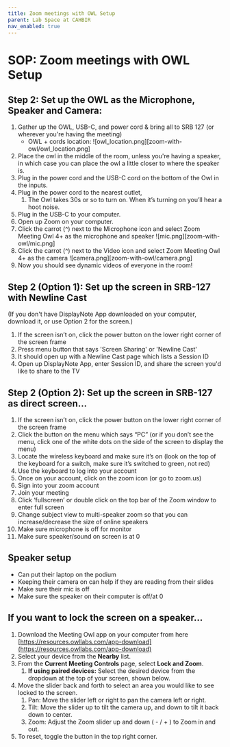 ```yaml
---
title: Zoom meetings with OWL Setup
parent: Lab Space at CAHBIR
nav_enabled: true 
---
```

# SOP: Zoom meetings with OWL Setup


## Step 2: Set up the OWL as the Microphone, Speaker and Camera:

1. Gather up the OWL, USB-C, and power cord & bring all to SRB 127 (or wherever you're having the meeting)
    - OWL + cords location:
    ![owl_location.png][zoom-with-owl/owl_location.png]
2. Place the owl in the middle of the room, unless you're having a speaker, in which case you can place the owl a little closer to where the speaker is. 
3.  Plug in the power cord and the USB-C cord on the bottom of the Owl in the inputs. 
4.  Plug in the power cord to the nearest outlet, 
    1. The Owl takes 30s or so to turn on. When it’s turning on you’ll hear a hoot noise.
5. Plug in the USB-C to your computer.
5. Open up Zoom on your computer. 
6. Click the carrot (^) next to the Microphone icon and select Zoom Meeting Owl 4+ as the microphone and speaker
![mic.png][zoom-with-owl/mic.png]
7. Click the carrot (^) next to the Video icon and select Zoom Meeting Owl 4+ as the camera
![camera.png][zoom-with-owl/camera.png]
8. Now you should see dynamic videos of everyone in the room!


## Step 2 (Option 1): Set up the screen in SRB-127 with Newline Cast
(If you don't have DisplayNote App downloaded on your computer, download it, or use Option 2 for the screen.)
1. If the screen isn’t on, click the power button on the lower right corner of the screen frame
2. Press menu button that says 'Screen Sharing' or 'Newline Cast'
3. It should open up with a Newline Cast page which lists a Session ID
4. Open up DisplayNote App, enter Session ID, and share the screen you'd like to share to the TV


## Step 2 (Option 2): Set up the screen in SRB-127 as direct screen…
1. If the screen isn’t on, click the power button on the lower right corner of the screen frame
2. Click the button on the menu which says “PC” (or if you don’t see the menu, click one of the white dots on the side of the screen to display the menu)
3. Locate the wireless keyboard and make sure it’s on (look on the top of the keyboard for a switch, make sure it’s switched to green, not red)
4. Use the keyboard to log into your account
5. Once on your account, click on the zoom icon (or go to zoom.us) 
6. Sign into your zoom account 
7. Join your meeting
8. Click ‘fullscreen’ or double click on the top bar of the Zoom window to enter full screen
9. Change subject view to multi-speaker zoom so that you can increase/decrease the size of online speakers
10. Make sure microphone is off for monitor
11. Make sure speaker/sound on screen is at 0

## Speaker setup

- Can put their laptop on the podium
- Keeping their camera on can help if they are reading from their slides
- Make sure their mic is off
- Make sure the speaker on their computer is off/at 0

## If you want to lock the screen on a speaker…
1. Download the Meeting Owl app on your computer from here [https://resources.owllabs.com/app-download](https://resources.owllabs.com/app-download) 
2. Select your device from the **Nearby** list.
3. From the **Current Meeting Controls** page, select **Lock and Zoom**.
    1. **If using paired devices:** Select the desired device from the dropdown at the top of your screen, shown below.
4. Move the slider back and forth to select an area you would like to see locked to the screen.
    1. Pan: Move the slider left or right to pan the camera left or right.
    2. Tilt: Move the slider up to tilt the camera up, and down to tilt it back down to center.
    3. Zoom: Adjust the Zoom slider up and down ( - / + ) to Zoom in and out.
5. To reset, toggle the button in the top right corner.